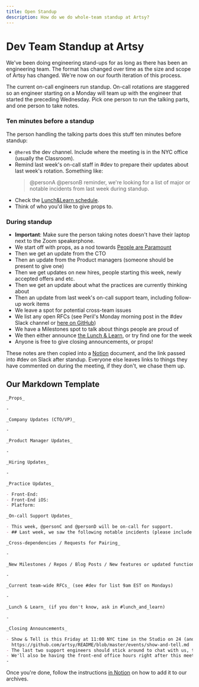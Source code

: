 ```yaml
---
title: Open Standup
description: How do we do whole-team standup at Artsy?
---
```


# Dev Team Standup at Artsy

We've been doing engineering stand-ups for as long as there has been an engineering team. The format has changed
over time as the size and scope of Artsy has changed. We're now on our fourth iteration of this process.

The current on-call engineers run standup. On-call rotations are staggered so an engineer starting on a Monday will
team up with the engineer that started the preceding Wednesday. Pick one person to run the talking parts, and one
person to take notes.

### Ten minutes before a standup

The person handling the talking parts does this stuff ten minutes before standup:

- `@here`s the dev channel. Include where the meeting is in the NYC office (usually the Classroom).
- Remind last week's on-call staff in #dev to prepare their updates about last week's rotation. Something like:
  > @personA @personB reminder, we're looking for a list of major or notable incidents from last week during
  > standup.
- Check the [Lunch&Learn schedule][ll_schedule].
- Think of who you'd like to give props to.

### During standup

- **Important**: Make sure the person taking notes doesn't have their laptop next to the Zoom speakerphone.
- We start off with props, as a nod towards [People are Paramount][pplp]
- Then we get an update from the CTO
- Then an update from the Product managers (someone should be present to give one)
- Then we get updates on new hires, people starting this week, newly accepted offers and etc.
- Then we get an update about what the practices are currently thinking about
- Then an update from last week's on-call support team, including follow-up work items
- We leave a spot for potential cross-team issues
- We list any open RFCs (see Peril's Monday morning post in the #dev Slack channel or [here on
  GitHub][open-rfcs-github])
- We have a Milestones spot to talk about things people are proud of
- We then either announce [the Lunch & Learn][ll], or try find one for the week
- Anyone is free to give closing announcements, or props!

[open-rfcs-github]: https://github.com/issues?utf8=%E2%9C%93&q=org%3Aartsy+label%3ARFC+state%3Aopen

These notes are then copied into a [Notion][] document, and the link passed into #dev on Slack after standup.
Everyone else leaves links to things they have commented on during the meeting, if they don't, we chase them up.

## Our Markdown Template

```md
_Props_

-

_Company Updates (CTO/VP)_

-

_Product Manager Updates_

-

_Hiring Updates_

-

_Practice Updates_

- Front-End:
- Front-End iOS:
- Platform:

_On-call Support Updates_

- This week, @personC and @personD will be on-call for support.
- ## Last week, we saw the following notable incidents (please include follow-up details)

_Cross-dependencies / Requests for Pairing_

-

_New Milestones / Repos / Blog Posts / New features or updated functionality released: prompt Auction, Gallery, Platform, Grow, Discover, Purchase teams_

-

_Current team-wide RFCs_ (see #dev for list 9am EST on Mondays)

-

_Lunch & Learn_ (if you don't know, ask in #lunch_and_learn)

-

_Closing Announcements_

- Show & Tell is this Friday at 11:00 NYC time in the Studio on 24 (and over Zoom). See the docs for more info:
  https://github.com/artsy/README/blob/master/events/show-and-tell.md
- The last two support engineers should stick around to chat with us, the new support engineers after this meeting.
- We'll also be having the front-end office hours right after this meeting, so stick around if you have questions.
-
```

Once you're done, follow the instructions [in Notion][notion] on how to add it to our archives.

[pplp]: https://github.com/artsy/README/blob/master/culture/what-is-artsy.md#people-are-paramount
[ll]: https://github.com/artsy/README/blob/master/events/lunch-and-learn.md
[ll_schedule]: https://github.com/artsy/README/projects/1
[notion]: https://www.notion.so/artsy/Standup-Notes-28a5dfe4864645788de1ef936f39687c
